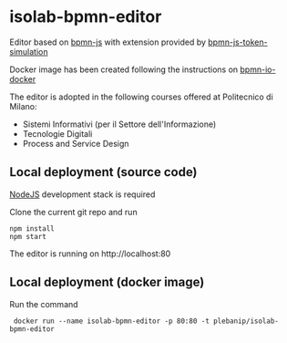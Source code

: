 # isolab-bpmn-editor

Editor based on [bpmn-js](https://github.com/bpmn-io/bpmn-js) with extension provided by [bpmn-js-token-simulation](https://github.com/bpmn-io/bpmn-js-token-simulation)

Docker image has been created following the instructions on [bpmn-io-docker](https://github.com/eduardoluizgs/bpmn-io-docker)

The editor is adopted in the following courses offered at Politecnico di Milano:
- Sistemi Informativi (per il Settore dell'Informazione)
- Tecnologie Digitali
- Process and Service Design

## Local deployment (source code)

[NodeJS](http://nodejs.org) development stack is required 

Clone the current git repo and run 

```
npm install
npm start
```
The editor is running on http://localhost:80

## Local deployment (docker image)

Run the command

```
 docker run --name isolab-bpmn-editor -p 80:80 -t plebanip/isolab-bpmn-editor
```
